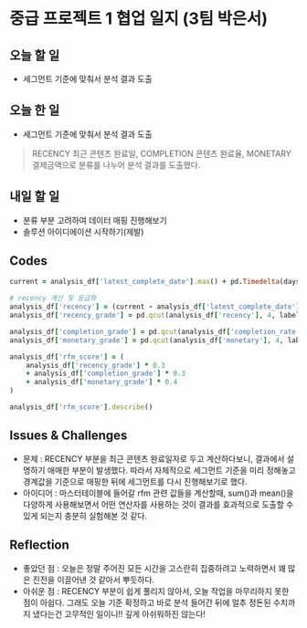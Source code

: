 # 중급 프로젝트 1 협업 일지 (3팀 박은서)

## 오늘 할 일
* 세그먼트 기준에 맞춰서 분석 결과 도출
## 오늘 한 일
* 세그먼트 기준에 맞춰서 분석 결과 도출
> RECENCY 최근 콘텐츠 완료일, COMPLETION 콘텐츠 완료율, MONETARY 결제금액으로 분류를 나누어 분석 결과를 도출했다. 
## 내일 할 일
* 분류 부분 고려하여 데이터 매핑 진행해보기
* 솔루션 아이디에이션 시작하기(제발)
## Codes
```ruby
current = analysis_df['latest_complete_date'].max() + pd.Timedelta(days=1)

# recency 계산 및 등급화
analysis_df['recency'] = (current - analysis_df['latest_complete_date']).dt.days
analysis_df['recency_grade'] = pd.qcut(analysis_df['recency'], 4, labels=[4,3,2,1]).astype(int)

analysis_df['completion_grade'] = pd.qcut(analysis_df['completion_rate'], 4, labels=[4,3,2,1]).astype(int)
analysis_df['monetary_grade'] = pd.qcut(analysis_df['monetary'], 4, labels=[4,3,2,1]).astype(int)

analysis_df['rfm_score'] = (
    analysis_df['recency_grade'] * 0.3
    + analysis_df['completion_grade'] * 0.3
    + analysis_df['monetary_grade'] * 0.4
)

analysis_df['rfm_score'].describe()
```
## Issues & Challenges
* 문제 : RECENCY 부분을 최근 콘텐츠 완료일자로 두고 계산하다보니, 결과에서 설명하기 애매한 부분이 발생했다. 따라서 자체적으로 세그먼트 기준을 미리 정해놓고 경계값을 기준으로 매핑한 뒤에 세그먼트를 다시 진행해보기로 했다.
* 아이디어 : 마스터테이블에 들어갈 rfm 관련 값들을 계산할때, sum()과 mean()을 다양하게 사용해보면서 어떤 연산자를 사용하는 것이 결과를 효과적으로 도출할 수 있게 되는지 충분히 실험해본 것 같다.
## Reflection
* 좋았던 점 : 오늘은 정말 주어진 모든 시간을 고스란히 집중하려고 노력하면서 꽤 많은 진전을 이끌어낸 것 같아서 뿌듯하다.
* 아쉬운 점 : RECENCY 부분이 쉽게 풀리지 않아서, 오늘 작업을 마무리하지 못한 점이 아쉽다. 그래도 오늘 기준 확정하고 바로 분석 들어간 뒤에 얼추 정돈된 수치까지 냈다는건 고무적인 일이니!! 깊게 아쉬워하진 않는다!
